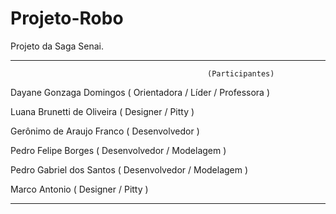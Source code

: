 # Projeto-Robo
Projeto da Saga Senai.

------------------------------------------------------------------------
                                                (Participantes)

 Dayane Gonzaga Domingos  ( Orientadora / Líder / Professora )


Luana Brunetti de Oliveira  ( Designer / Pitty )


  Gerônimo de Araujo Franco ( Desenvolvedor )


Pedro Felipe Borges ( Desenvolvedor / Modelagem )


  Pedro Gabriel dos Santos ( Desenvolvedor / Modelagem )


Marco Antonio ( Designer / Pitty ) 

------------------------------------------------------------------------
